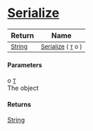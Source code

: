 # [Serialize](./NetCoreSerializationHelper-100664136.md)



| Return | Name | 
| --- | --- | 
| <sub>[String](https://docs.microsoft.com/en-us/dotnet/api/System.String)</sub>| <sub>[Serialize](./NetCoreSerializationHelper-100664136.md) ( [`T`](./NetCoreSerializationHelper-100664136.md) o )</sub>| <br>


#### Parameters
 o  [`T`](./NetCoreSerializationHelper-100664136.md)<br>The object
#### Returns
[String](https://docs.microsoft.com/en-us/dotnet/api/System.String)